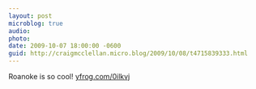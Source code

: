 ```yaml
---
layout: post
microblog: true
audio: 
photo: 
date: 2009-10-07 18:00:00 -0600
guid: http://craigmcclellan.micro.blog/2009/10/08/t4715839333.html
---
```

Roanoke is so cool! [yfrog.com/0ilkvj](http://yfrog.com/0ilkvj)
